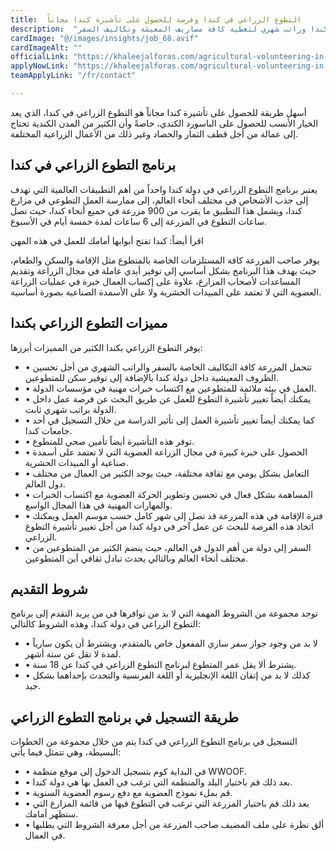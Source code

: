 ```yaml
---
title:  التطوع الزراعي في كندا وفرصة للحصول على تأشيرة كندا مجاناً 
description:  "فرصة ذهبية من الحكومة الكندية للتطوع الزراعي في كندا وراتب شهري لتغطية كافة مصاريف المعيشة وتكاليف السفر." 
cardImage: "@/images/insights/job_68.avif" 
cardImageAlt: "" 
officialLink: "https://khaleejalforas.com/agricultural-volunteering-in-canada/" 
applyNowLink: "https://khaleejalforas.com/agricultural-volunteering-in-canada/" 
teamApplyLink: "/fr/contact"

---
```


أسهل طريقة للحصول على تأشيرة كندا مجاناً هو التطوع الزراعي في كندا، الذي يعد الخيار الأنسب للحصول على الباسورد الكندي، خاصةً وأن الكثير من المدن الكندية تحتاج إلى عمالة من أجل قطف الثمار والحصاد وغير ذلك من الأعمال الزراعية المختلفة.

## برنامج التطوع الزراعي في كندا

يعتبر برنامج التطوع الزراعي في دولة كندا واحداً من أهم التطبيقات العالمية التي تهدف إلى جذب الأشخاص في مختلف أنحاء العالم، إلى ممارسة العمل التطوعي في مزارع كندا، ويشمل هذا التطبيق ما يقرب من 900 مزرعة في جميع أنحاء كندا، حيث تصل ساعات التطوع في المزرعة إلى 6 ساعات لمدة خمسة أيام في الأسبوع.

اقرأ أيضاً: كندا تفتح أبوابها أمامك للعمل في هذه المهن

يوفر صاحب المزرعة كافة المستلزمات الخاصة بالمتطوع مثل الإقامة والسكن والطعام، حيث يهدف هذا البرنامج بشكل أساسي إلى توفير أيدي عاملة في مجال الزراعة وتقديم المساعدات لأصحاب المزارع، علاوة على إكساب العمال خبرة في عمليات الزراعة العضوية التي لا تعتمد على المبيدات الحشرية ولا على الأسمدة الصناعية بصورة أساسية.

## مميزات التطوع الزراعي بكندا

يوفر التطوع الزراعي بكندا الكثير من المميزات أبرزها:

- • تتحمل المزرعة كافة التكاليف الخاصة بالسفر والراتب الشهري من أجل تحسين الظروف المعيشية داخل دولة كندا بالإضافة إلى توفير سكن للمتطوعين.
- • العمل في بيئة ملائمة للمتطوعين مع اكتساب خبرات مهنية في مؤسسات الدولة.
- • يمكنك أيضاً تغيير تأشيرة التطوع للعمل عن طريق البحث عن فرصة عمل داخل الدولة براتب شهري ثابت.
- • كما يمكنك أيضاً تغيير تأشيرة العمل إلى تأثير الدراسة من خلال التسجيل في أحد جامعات كندا.
- • توفر هذه التأشيرة أيضاً تأمين صحي للمتطوع.
- • الحصول على خبرة كبيرة في مجال الزراعة العضوية التي لا تعتمد على أسمدة صناعية أو المبيدات الحشرية.
- • التعامل بشكل يومي مع ثقافة مختلفة، حيث يوجد الكثير من العمال من مختلف دول العالم.
- • المساهمة بشكل فعال في تحسين وتطوير الحركة العضوية مع اكتساب الخبرات والمهارات المهنية في هذا المجال الواسع.
- • فترة الإقامة في هذه المزرعة قد تصل إلى شهر كامل حسب موسم العمل ويمكنك اتخاذ هذه الفرصة للبحث عن عمل آخر في دولة كندا من أجل تغيير تأشيرة التطوع الزراعي.
- • السفر إلى دولة من أهم الدول في العالم، حيث ينضم الكثير من المتطوعين من مختلف أنحاء العالم وبالتالي يحدث تبادل ثقافي أين المتطوعين.

## شروط التقديم

توجد مجموعة من الشروط المهمة التي لا بد من توافرها في من يريد التقدم إلى برنامج التطوع الزراعي في دولة كندا، وهذه الشروط كالتالي:

- • لا بد من وجود جواز سفر ساري المفعول خاص بالمتقدم، ويشترط أن يكون سارياً لمدة لا تقل عن ستة أشهر.
- • يشترط ألا يقل عمر المتطوع لبرنامج التطوع الزراعي في كندا عن 18 سنة.
- • كذلك لا بد من إتقان اللغة الإنجليزية أو اللغة الفرنسية والتحدث بإحداهما بشكل جيد.

## طريقة التسجيل في برنامج التطوع الزراعي

التسجيل في برنامج التطوع الزراعي في كندا يتم من خلال مجموعة من الخطوات البسيطة، وهي تتمثل فيما يأتي:

- • في البداية كوم بتسجيل الدخول إلى موقع منظمة WWOOF.
- • بعد ذلك قم باختيار البلد والمنظمة التي ترغب في العمل بها هي دولة كندا.
- • قم بملء نموذج العضوية مع دفع رسوم العضوية السنوية.
- • بعد ذلك قم باختيار المزرعة التي ترغب في التطوع فيها من قائمة المزارع التي ستظهر أمامك.
- • ألق نظرة على ملف المضيف صاحب المزرعة من أجل معرفة الشروط التي يطلبها في العمال.

